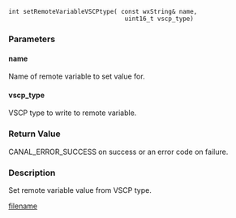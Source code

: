 



```clike
int setRemoteVariableVSCPtype( const wxString& name, 
                                uint16_t vscp_type)
```

### Parameters

#### name
Name of remote variable to set value for.

#### vscp_type
VSCP type to write to remote variable.

### Return Value
CANAL_ERROR_SUCCESS on success or an error code on failure. 

### Description
Set remote variable value from VSCP type. 



[filename](./bottom_copyright.md ':include')